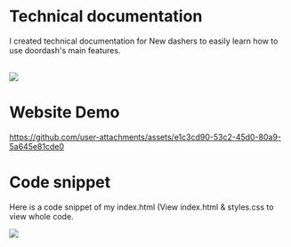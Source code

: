 # Technical documentation
I created technical documentation for New dashers to easily learn how to use doordash's main features.  
<br>

<img src="https://github.com/user-attachments/assets/0bf9821a-a479-404a-9f46-f0ae8401b93b">

# Website Demo

https://github.com/user-attachments/assets/e1c3cd90-53c2-45d0-80a9-5a645e81cde0


# Code snippet
 Here is a code snippet of my index.html (View index.html & styles.css to view whole code.
 <br>


<img src="https://github.com/user-attachments/assets/aae6a7ff-bec5-4d16-abda-a018bb2d7a72">

